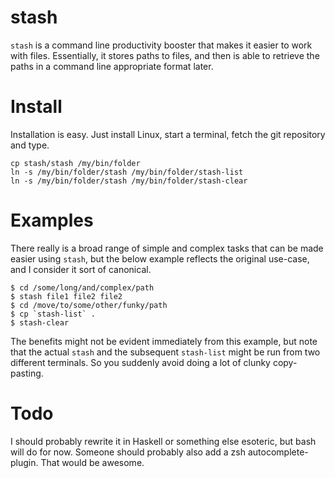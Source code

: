 stash
=====

`stash` is a command line productivity booster that makes it easier to work with
files. Essentially, it stores paths to files, and then is able to retrieve the
paths in a command line appropriate format later.

Install
=======

Installation is easy. Just install Linux, start a terminal, fetch the git
repository and type.

```
cp stash/stash /my/bin/folder
ln -s /my/bin/folder/stash /my/bin/folder/stash-list
ln -s /my/bin/folder/stash /my/bin/folder/stash-clear
```

Examples
========

There really is a broad range of simple and complex tasks that can be made
easier using `stash`, but the below example reflects the original use-case, and
I consider it sort of canonical.

```
$ cd /some/long/and/complex/path
$ stash file1 file2 file2
$ cd /move/to/some/other/funky/path
$ cp `stash-list` .
$ stash-clear
```

The benefits might not be evident immediately from this example, but note that
the actual `stash` and the subsequent `stash-list` might be run from two
different terminals. So you suddenly avoid doing a lot of clunky copy-pasting.

Todo
====

I should probably rewrite it in Haskell or something else esoteric, but bash
will do for now. Someone should probably also add a zsh autocomplete-plugin.
That would be awesome.

